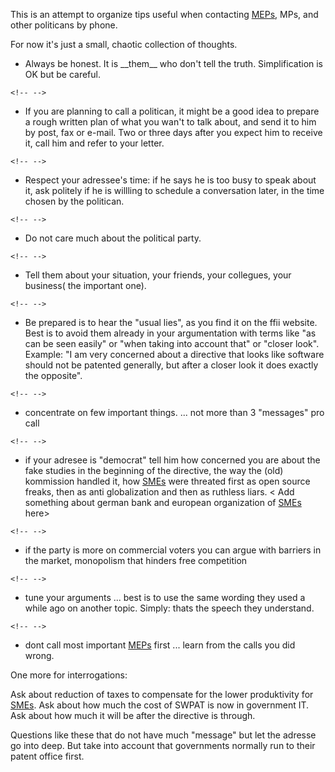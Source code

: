 This is an attempt to organize tips useful when contacting
[MEPs](MEPs "wikilink"), MPs, and other politicans by phone.

For now it\'s just a small, chaotic collection of thoughts.

-   Always be honest. It is \_\_them\_\_ who don\'t tell the truth.
    Simplification is OK but be careful.

```{=html}
<!-- -->
```
-   If you are planning to call a politican, it might be a good idea to
    prepare a rough written plan of what you wan\'t to talk about, and
    send it to him by post, fax or e-mail. Two or three days after you
    expect him to receive it, call him and refer to your letter.

```{=html}
<!-- -->
```
-   Respect your adressee\'s time: if he says he is too busy to speak
    about it, ask politely if he is willling to schedule a conversation
    later, in the time chosen by the politican.

```{=html}
<!-- -->
```
-   Do not care much about the political party.

```{=html}
<!-- -->
```
-   Tell them about your situation, your friends, your collegues, your
    business( the important one).

```{=html}
<!-- -->
```
-   Be prepared is to hear the \"usual lies\", as you find it on the
    ffii website. Best is to avoid them already in your argumentation
    with terms like \"as can be seen easily\" or \"when taking into
    account that\" or \"closer look\". Example: \"I am very concerned
    about a directive that looks like software should not be patented
    generally, but after a closer look it does exactly the opposite\".

```{=html}
<!-- -->
```
-   concentrate on few important things. \... not more than 3
    \"messages\" pro call

```{=html}
<!-- -->
```
-   if your adresee is \"democrat\" tell him how concerned you are about
    the fake studies in the beginning of the directive, the way the
    (old) kommission handled it, how [SMEs](SMEs "wikilink") were
    threated first as open source freaks, then as anti globalization and
    then as ruthless liars. \< Add something about german bank and
    european organization of [SMEs](SMEs "wikilink") here>

```{=html}
<!-- -->
```
-   if the party is more on commercial voters you can argue with
    barriers in the market, monopolism that hinders free competition

```{=html}
<!-- -->
```
-   tune your arguments \... best is to use the same wording they used a
    while ago on another topic. Simply: thats the speech they
    understand.

```{=html}
<!-- -->
```
-   dont call most important [MEPs](MEPs "wikilink") first \... learn
    from the calls you did wrong.

One more for interrogations:

Ask about reduction of taxes to compensate for the lower produktivity
for [SMEs](SMEs "wikilink"). Ask about how much the cost of SWPAT is now
in government IT. Ask about how much it will be after the directive is
through.

Questions like these that do not have much \"message\" but let the
adresse go into deep. But take into account that governments normally
run to their patent office first.
